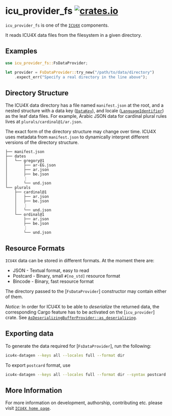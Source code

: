 # icu_provider_fs [![crates.io](https://img.shields.io/crates/v/icu_provider_fs)](https://crates.io/crates/icu_provider_fs)

<!-- cargo-rdme start -->

`icu_provider_fs` is one of the [`ICU4X`] components.

It reads ICU4X data files from the filesystem in a given directory.

## Examples

```rust
use icu_provider_fs::FsDataProvider;

let provider = FsDataProvider::try_new("/path/to/data/directory")
    .expect_err("Specify a real directory in the line above");
```

## Directory Structure

The ICU4X data directory has a file named `manifest.json` at the root, and a nested structure
with a data key ([`DataKey`](icu_provider::DataKey)), and locale ([`LanguageIdentifier`](icu_provider::prelude::LanguageIdentifier))
as the leaf data files. For example, Arabic JSON data for cardinal plural rules lives at `plurals/cardinal@1/ar.json`.

The exact form of the directory structure may change over time. ICU4X uses metadata from
`manifest.json` to dynamically interpret different versions of the directory structure.

```text
├── manifest.json
├── dates
│   └── gregory@1
│       ├── ar-EG.json
│       ├── ar.json
│       ├── be.json
│       ⋮
│       └── und.json
└── plurals
    ├── cardinal@1
    │   ├── ar.json
    │   ├── be.json
    │   ⋮
    │   └── und.json
    └── ordinal@1
        ├── ar.json
        ├── be.json
        ⋮
        └── und.json
```

## Resource Formats

`ICU4X` data can be stored in different formats. At the moment there are:

* JSON - Textual format, easy to read
* Postcard - Binary, small `#[no_std]` resource format
* Bincode - Binary, fast resource format

The directory passed to the [`FsDataProvider`] constructor may contain either of them.

*Notice:* In order for ICU4X to be able to *deserialize* the returned data, the corresponding
Cargo feature has to be activated on the [`icu_provider`] crate. See
[`AsDeserializingBufferProvider::as_deserializing`](icu_provider::serde::AsDeserializingBufferProvider).

## Exporting data

To generate the data required for [`FsDataProvider`], run the following:

```bash
icu4x-datagen --keys all --locales full --format dir
```

To export `postcard` format, use

```bash
icu4x-datagen --keys all --locales full --format dir --syntax postcard
```

[`ICU4X`]: ../icu/index.html

<!-- cargo-rdme end -->

## More Information

For more information on development, authorship, contributing etc. please visit [`ICU4X home page`](https://github.com/unicode-org/icu4x).
